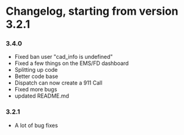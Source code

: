 # Changelog, starting from version 3.2.1

### 3.4.0

- Fixed ban user "cad_info is undefined"
- Fixed a few things on the EMS/FD dashboard
- Splitting up code
- Better code base
- Dispatch can now create a 911 Call
- Fixed more bugs
- updated README.md

### 3.2.1

- A lot of bug fixes
